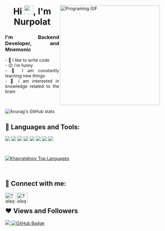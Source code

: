 <div style="text-align: justify">
<img  align="right" height="325px" src="https://cdn.dribbble.com/users/1059583/screenshots/4171367/coding-freak.gif" alt="Programing GIF"/>

<h1 align="center">Hi <img src="https://raw.githubusercontent.com/MartinHeinz/MartinHeinz/master/wave.gif" width="30px">, I'm Nurpolat</h1>
<h3>I'm Backend Developer, and Mnemonic</h3> 
- 💪 I like to write code <br/>
- 😉 i'm funny <br/>
- 🥅 I am constantly learning new things <br/>
- 🧠 I am interested in knowledge related to the brain <br/>
<br/>
<br/>
 </div>


![Anurag's GitHub stats](https://github-readme-stats.vercel.app/api?username=khayratdinov&show_icons=true&theme=radical)

 

## 🚀 Languages and Tools:

<p align="left"> 
    <img src="https://img.icons8.com/color/48/000000/python--v1.png"/>
    <img src="https://img.icons8.com/color/48/000000/django.png"/> </a>
    <img src="https://img.icons8.com/fluency/48/000000/laravel.png"/>
    <img src="https://img.icons8.com/color/48/000000/html-5--v1.png"/>
    <img src="https://img.icons8.com/color/48/000000/css3.png"/>
    <img src="https://img.icons8.com/color/48/000000/bootstrap.png"/>
    <img src="https://img.icons8.com/color/48/000000/visual-studio-code-2019.png"/>
    <img src="https://img.icons8.com/color/48/000000/notion--v1.png"/>
</p>

<br/>

<a href="https://github.com/Khayratdinov/github-readme-stats"><img alt="Khayratdinov Top Languages" src="https://github-readme-stats.vercel.app/api/top-langs/?username=Khayratdinov&langs_count=8&count_private=true&layout=compact&theme=react&hide_border=true&bg_color=0D1117" /></a>

<br/>

## 📡 Connect with me:
<p align="left">
 <a href="https://t.me/np_nurpolat" target="_blank"> <img align="left" alt="Telegram" width="35px" src="https://img.icons8.com/color/35/000000/telegram-app--v1.png"/> </a>
 <a href="https://www.instagram.com/np.nurpolat/" target="_blank"> <img align="left" alt="Telegram" width="35px" src="https://img.icons8.com/fluency/35/000000/instagram-new.png"/> </a>
</p>

<br/>

## ❤ Views and Followers
<a href="https://github.com/Meghna-DAS/github-profile-views-counter">
    <img src="https://komarev.com/ghpvc/?username=Khayratdinov">
</a>
<a href="https://github.com/Khayratdinov?tab=followers"><img src="https://img.shields.io/github/followers/Khayratdinov?label=Followers&style=social" alt="GitHub Badge"></a>
